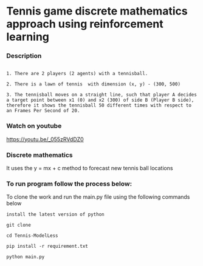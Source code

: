 #  Tennis game discrete mathematics approach using reinforcement learning 

### Description

```

1. There are 2 players (2 agents) with a tennisball.

2. There is a lawn of tennis  with dimension (x, y) - (300, 500)

3. The tennisball moves on a straight line, such that player A decides a target point between x1 (0) and x2 (300) of side B (Player B side),  therefore it shows the tennisball 50 different times with respect to an Frames Per Second of 20. 

```

### Watch on youtube

https://youtu.be/_055zRVdDZ0


###  Discrete mathematics

It uses the y = mx + c method to forecast new tennis ball locations


### To run program follow the process below:


To clone the work and run the main.py file using the following commands below

``` 
install the latest version of python

git clone 

cd Tennis-ModelLess

pip install -r requirement.txt

python main.py

```
